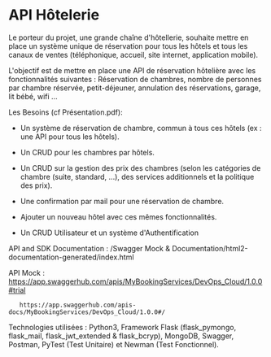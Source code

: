 # API Hôtelerie

Le porteur du projet, une grande chaîne d'hôtellerie, souhaite mettre en place un système unique de réservation pour tous les hôtels et tous les canaux de ventes (téléphonique, accueil, site internet, application mobile).

L'objectif est de mettre en place une API de réservation hôtelière avec les fonctionnalités suivantes : Réservation de chambres, nombre de personnes par chambre réservée, petit-déjeuner, annulation des réservations, garage, lit bébé, wifi ...

Les Besoins (cf Présentation.pdf):

- Un système de réservation de chambre, commun à tous ces hôtels (ex : une API pour tous les hôtels).

- Un CRUD pour les chambres par hôtels.

- Un CRUD sur la gestion des prix des chambres (selon les catégories de chambre (suite,
standard, ...), des services additionnels et la politique des prix).

- Une confirmation par mail pour une réservation de chambre.

- Ajouter un nouveau hôtel avec ces mêmes fonctionnalités.

- Un CRUD Utilisateur et un système d'Authentification	


API and SDK Documentation : /Swagger Mock & Documentation/html2-documentation-generated/index.html

API Mock : https://app.swaggerhub.com/apis/MyBookingServices/DevOps_Cloud/1.0.0#trial

	   https://app.swaggerhub.com/apis-docs/MyBookingServices/DevOps_Cloud/1.0.0#/


Technologies utilisées : Python3, Framework Flask (flask_pymongo, flask_mail, flask_jwt_extended & flask_bcryp), MongoDB, Swagger, Postman, PyTest (Test Unitaire) et Newman (Test Fonctionnel).




